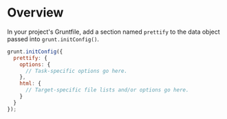 # Overview
In your project's Gruntfile, add a section named `prettify` to the data object passed into `grunt.initConfig()`.

```javascript
grunt.initConfig({
  prettify: {
    options: {
      // Task-specific options go here.
    },
    html: {
      // Target-specific file lists and/or options go here.
    }
  }
});
```
